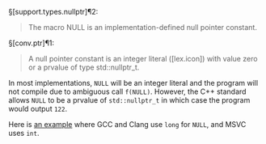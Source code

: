 §[support.types.nullptr]¶2:
> The macro NULL is an implementation-defined null pointer constant.

§[conv.ptr]¶1:
> A null pointer constant is an integer literal ([lex.icon]) with value zero or a prvalue of type std​::​nullptr_t.

In most implementations, `NULL` will be an integer literal and the program will not compile due to ambiguous call `f(NULL)`. However, the C++ standard allows `NULL` to be a prvalue of `std::nullptr_t` in which case the program would output `122`.

Here is [an example](https://www.godbolt.org/z/87r46WP6x) where GCC and Clang use `long` for `NULL`, and MSVC uses `int`.